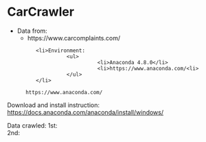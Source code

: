 # CarCrawler

<ul>
          <li>Data from:
                    <ul><li> https://www.carcomplaints.com/</li></ul>
          </li>
          
          <li>Environment:
                    <ul>
                              <li>Anaconda 4.8.0</li>
                              <li>https://www.anaconda.com/<li>
                    </ul>
          </li>
</ul>
          



          
          https://www.anaconda.com/
          
Download and install instruction:<br>
          https://docs.anaconda.com/anaconda/install/windows/
          

Data crawled: 
          1st: 
<br>
          2nd: 
